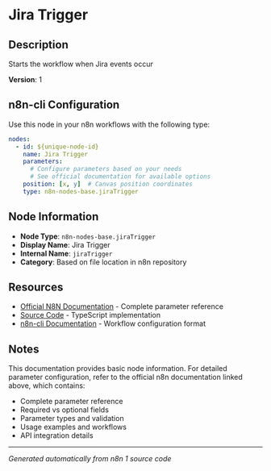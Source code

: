 # Jira Trigger

## Description

Starts the workflow when Jira events occur

**Version**: 1

## n8n-cli Configuration

Use this node in your n8n workflows with the following type:

```yaml
nodes:
  - id: ${unique-node-id}
    name: Jira Trigger
    parameters:
      # Configure parameters based on your needs
      # See official documentation for available options
    position: [x, y]  # Canvas position coordinates
    type: n8n-nodes-base.jiraTrigger
```

## Node Information

- **Node Type**: `n8n-nodes-base.jiraTrigger`
- **Display Name**: Jira Trigger
- **Internal Name**: `jiraTrigger`
- **Category**: Based on file location in n8n repository

## Resources

- [Official N8N Documentation](https://docs.n8n.io/integrations/builtin/app-nodes/n8n-nodes-base.jiratrigger/) - Complete parameter reference
- [Source Code](https://github.com/n8n-io/n8n/blob/master/packages/nodes-base/nodes/Jira/JiraTrigger.node.ts) - TypeScript implementation
- [n8n-cli Documentation](https://github.com/edenreich/n8n-cli) - Workflow configuration format

## Notes

This documentation provides basic node information. For detailed parameter configuration, 
refer to the official n8n documentation linked above, which contains:

- Complete parameter reference
- Required vs optional fields
- Parameter types and validation
- Usage examples and workflows
- API integration details

---
*Generated automatically from n8n 1 source code*
